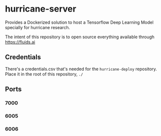 # hurricane-server
Provides a Dockerized solution to host a Tensorflow Deep Learning Model specially for hurricane research. 

The intent of this repository is to open source everything available through https://fluids.ai

## Credentials

There's a credentials.csv that's needed for the `hurricane-deploy` repository. Place it in the root of this repository, `./`

## Ports

### 7000

### 6005

### 6006
